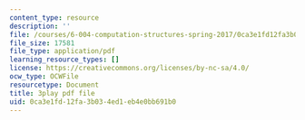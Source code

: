 ```yaml
---
content_type: resource
description: ''
file: /courses/6-004-computation-structures-spring-2017/0ca3e1fd12fa3b034ed1eb4e0bb691b0_3636264.pdf
file_size: 17581
file_type: application/pdf
learning_resource_types: []
license: https://creativecommons.org/licenses/by-nc-sa/4.0/
ocw_type: OCWFile
resourcetype: Document
title: 3play pdf file
uid: 0ca3e1fd-12fa-3b03-4ed1-eb4e0bb691b0
---
```

